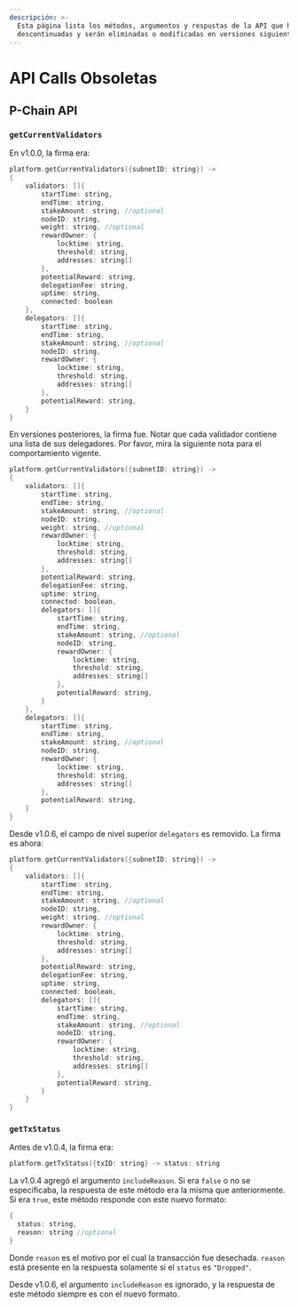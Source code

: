 ```yaml
---
descripción: >-
  Esta página lista los métodos, argumentos y respustas de la API que han sido
  descontinuadas y serán eliminadas o modificadas en versiones siguientes.
---
```


# API Calls Obsoletas

## P-Chain API

### `getCurrentValidators`

En v1.0.0, la firma era:

```cpp
platform.getCurrentValidators({subnetID: string}) ->
{
    validators: []{
        startTime: string,
        endTime: string,
        stakeAmount: string, //optional
        nodeID: string,
        weight: string, //optional
        rewardOwner: {
            locktime: string,
            threshold: string,
            addresses: string[]
        },
        potentialReward: string,
        delegationFee: string,
        uptime: string,
        connected: boolean
    },
    delegators: []{
        startTime: string,
        endTime: string,
        stakeAmount: string, //optional
        nodeID: string,
        rewardOwner: {
            locktime: string,
            threshold: string,
            addresses: string[]
        },
        potentialReward: string,
    }
}
```

En versiones posteriores, la firma fue. Notar que cada validador contiene una lista de sus delegadores. Por favor, mira la siguiente nota para el comportamiento vigente.

```cpp
platform.getCurrentValidators({subnetID: string}) ->
{
    validators: []{
        startTime: string,
        endTime: string,
        stakeAmount: string, //optional
        nodeID: string,
        weight: string, //optional
        rewardOwner: {
            locktime: string,
            threshold: string,
            addresses: string[]
        },
        potentialReward: string,
        delegationFee: string,
        uptime: string,
        connected: boolean,
        delegators: []{
            startTime: string,
            endTime: string,
            stakeAmount: string, //optional
            nodeID: string,
            rewardOwner: {
                locktime: string,
                threshold: string,
                addresses: string[]
            },
            potentialReward: string,
        }
    },
    delegators: []{
        startTime: string,
        endTime: string,
        stakeAmount: string, //optional
        nodeID: string,
        rewardOwner: {
            locktime: string,
            threshold: string,
            addresses: string[]
        },
        potentialReward: string,
    }
}
```

Desde v1.0.6, el campo de nivel superior `delegators` es removido. La firma es ahora:

```cpp
platform.getCurrentValidators({subnetID: string}) ->
{
    validators: []{
        startTime: string,
        endTime: string,
        stakeAmount: string, //optional
        nodeID: string,
        weight: string, //optional
        rewardOwner: {
            locktime: string,
            threshold: string,
            addresses: string[]
        },
        potentialReward: string,
        delegationFee: string,
        uptime: string,
        connected: boolean,
        delegators: []{
            startTime: string,
            endTime: string,
            stakeAmount: string, //optional
            nodeID: string,
            rewardOwner: {
                locktime: string,
                threshold: string,
                addresses: string[]
            },
            potentialReward: string,
        }
    }
}
```

### `getTxStatus`

Antes de v1.0.4, la firma era:

```cpp
platform.getTxStatus({txID: string} -> status: string
```

La v1.0.4 agregó el argumento `includeReason`. Si era `false` o no se especificaba, la respuesta de este método era la misma que anteriormente. Si era `true`, este método responde con este nuevo formato:

```cpp
{
  status: string,
  reason: string //optional
}
```

Donde `reason` es el motivo por el cual la transacción fue desechada. `reason` está presente en la respuesta solamente si el `status` es `"Dropped"`.

Desde v1.0.6, el argumento `includeReason` es ignorado, y la respuesta de este método siempre es con el nuevo formato.

